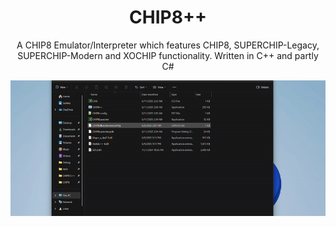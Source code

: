 <div align="center">
  <h1>CHIP8++</h1>
  <p>A CHIP8 Emulator/Interpreter which features CHIP8, SUPERCHIP-Legacy, SUPERCHIP-Modern and XOCHIP functionality. Written in C++ and partly C#</p>
  <img src=".github/demo.gif" alt="demonstration"/>
</div>

